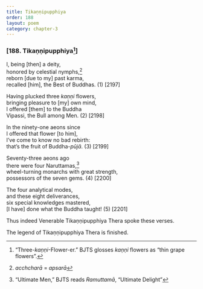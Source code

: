 ```yaml
---
title: Tikaṇṇipupphiya
order: 188
layout: poem
category: chapter-3
---
```


### \[188. Tikaṇṇipupphiya[^1]\]

I, being \[then\] a deity,  
honored by celestial nymphs,[^2]  
reborn \[due to my\] past karma,  
recalled \[him\], the Best of Buddhas. (1) \[2197\]

Having plucked three *kaṇṇi* flowers,  
bringing pleasure to \[my\] own mind,  
I offered \[them\] to the Buddha  
Vipassi, the Bull among Men. (2) \[2198\]

In the ninety-one aeons since  
I offered that flower \[to him\],  
I’ve come to know no bad rebirth:  
that’s the fruit of Buddha-*pūjā*. (3) \[2199\]

Seventy-three aeons ago  
there were four Naruttamas,[^3]  
wheel-turning monarchs with great strength,  
possessors of the seven gems. (4) \[2200\]

The four analytical modes,  
and these eight deliverances,  
six special knowledges mastered,  
\[I have\] done what the Buddha taught! (5) \[2201\]

Thus indeed Venerable Tikaṇṇipupphiya Thera spoke these verses.

The legend of Tikaṇṇipupphiya Thera is finished.

[^1]: “Three-*kaṇṇi*-Flower-er.” BJTS glosses *kaṇṇi* flowers as “thin grape flowers”.

[^2]: *a<span class="diacritics" data-state="on">c</span><span class="no-diacritics" data-state="off">ch</span>charā* = *apsarā*

[^3]: “Ultimate Men,” BJTS reads *Ramuttamā*, “Ultimate Delight”
